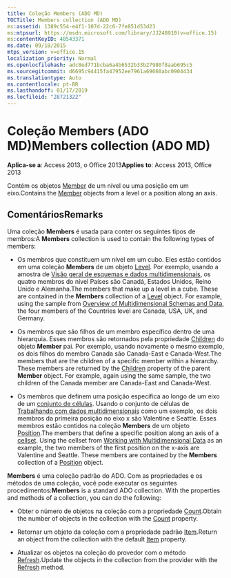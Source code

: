 ```yaml
---
title: Coleção Members (ADO MD)
TOCTitle: Members collection (ADO MD)
ms:assetid: 1389c554-e4f1-107d-22c6-7fe851d53d23
ms:mtpsurl: https://msdn.microsoft.com/library/JJ248910(v=office.15)
ms:contentKeyID: 48543371
ms.date: 09/18/2015
mtps_version: v=office.15
localization_priority: Normal
ms.openlocfilehash: adc8ed771bcba6a4b6532b33b27980f8aab695c5
ms.sourcegitcommit: d6695c94415fa47952ee7961a69660abc0904434
ms.translationtype: Auto
ms.contentlocale: pt-BR
ms.lasthandoff: 01/17/2019
ms.locfileid: "28721322"
---
```

# <a name="members-collection-ado-md"></a><span data-ttu-id="9388d-102">Coleção Members (ADO MD)</span><span class="sxs-lookup"><span data-stu-id="9388d-102">Members collection (ADO MD)</span></span>


<span data-ttu-id="9388d-103">**Aplica-se a**: Access 2013, o Office 2013</span><span class="sxs-lookup"><span data-stu-id="9388d-103">**Applies to**: Access 2013, Office 2013</span></span>

<span data-ttu-id="9388d-104">Contém os objetos [Member](member-object-ado-md.md) de um nível ou uma posição em um eixo.</span><span class="sxs-lookup"><span data-stu-id="9388d-104">Contains the [Member](member-object-ado-md.md) objects from a level or a position along an axis.</span></span>

## <a name="remarks"></a><span data-ttu-id="9388d-105">Comentários</span><span class="sxs-lookup"><span data-stu-id="9388d-105">Remarks</span></span>

<span data-ttu-id="9388d-106">Uma coleção **Members** é usada para conter os seguintes tipos de membros:</span><span class="sxs-lookup"><span data-stu-id="9388d-106">A **Members** collection is used to contain the following types of members:</span></span>

  - <span data-ttu-id="9388d-p101">Os membros que constituem um nível em um cubo. Eles estão contidos em uma coleção **Members** de um objeto [Level](level-object-ado-md.md). Por exemplo, usando a amostra de [Visão geral de esquemas e dados multidimensionais](overview-of-multidimensional-schemas-and-data.md), os quatro membros do nível Países são Canadá, Estados Unidos, Reino Unido e Alemanha.</span><span class="sxs-lookup"><span data-stu-id="9388d-p101">The members that make up a level in a cube. These are contained in the **Members** collection of a [Level](level-object-ado-md.md) object. For example, using the sample from [Overview of Multidimensional Schemas and Data](overview-of-multidimensional-schemas-and-data.md), the four members of the Countries level are Canada, USA, UK, and Germany.</span></span>

  - <span data-ttu-id="9388d-p102">Os membros que são filhos de um membro específico dentro de uma hierarquia. Esses membros são retornados pela propriedade [Children](children-property-ado-md.md) do objeto **Member** pai. Por exemplo, usando novamente o mesmo exemplo, os dois filhos do membro Canada são Canada-East e Canada-West.</span><span class="sxs-lookup"><span data-stu-id="9388d-p102">The members that are the children of a specific member within a hierarchy. These members are returned by the [Children](children-property-ado-md.md) property of the parent **Member** object. For example, again using the same sample, the two children of the Canada member are Canada-East and Canada-West.</span></span>

  - <span data-ttu-id="9388d-p103">Os membros que definem uma posição específica ao longo de um eixo de um [conjunto de células](cellset-object-ado-md.md). Usando o conjunto de células de [Trabalhando com dados multidimensionais](working-with-multidimensional-data.md) como um exemplo, os dois membros da primeira posição no eixo x são Valentine e Seattle. Esses membros estão contidos na coleção **Members** de um objeto [Position](position-object-ado-md.md).</span><span class="sxs-lookup"><span data-stu-id="9388d-p103">The members that define a specific position along an axis of a [cellset](cellset-object-ado-md.md). Using the cellset from [Working with Multidimensional Data](working-with-multidimensional-data.md) as an example, the two members of the first position on the x-axis are Valentine and Seattle. These members are contained by the **Members** collection of a [Position](position-object-ado-md.md) object.</span></span>

<span data-ttu-id="9388d-p104">**Members** é uma coleção padrão do ADO. Com as propriedades e os métodos de uma coleção, você pode executar os seguintes procedimentos:</span><span class="sxs-lookup"><span data-stu-id="9388d-p104">**Members** is a standard ADO collection. With the properties and methods of a collection, you can do the following:</span></span>

  - <span data-ttu-id="9388d-118">Obter o número de objetos na coleção com a propriedade [Count](count-property-ado.md).</span><span class="sxs-lookup"><span data-stu-id="9388d-118">Obtain the number of objects in the collection with the [Count](count-property-ado.md) property.</span></span>

  - <span data-ttu-id="9388d-119">Retornar um objeto da coleção com a propriedade padrão [Item](item-property-ado.md).</span><span class="sxs-lookup"><span data-stu-id="9388d-119">Return an object from the collection with the default [Item](item-property-ado.md) property.</span></span>

  - <span data-ttu-id="9388d-120">Atualizar os objetos na coleção do provedor com o método [Refresh](refresh-method-ado.md).</span><span class="sxs-lookup"><span data-stu-id="9388d-120">Update the objects in the collection from the provider with the [Refresh](refresh-method-ado.md) method.</span></span>


